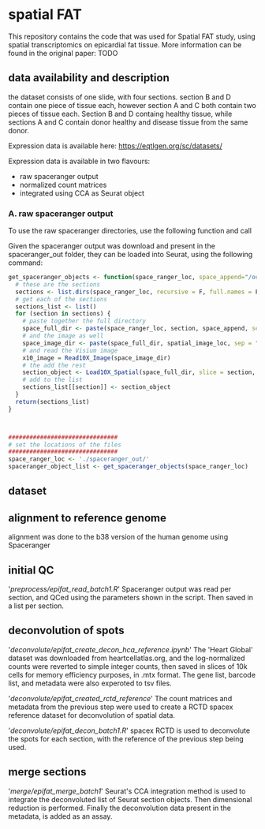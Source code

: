 # spatial FAT
This repository contains the code that was used for Spatial FAT study, using spatial transcriptomics on epicardial fat tissue. More information can be found in the original paper: TODO

## data availability and description

the dataset consists of one slide, with four sections. section B and D contain one piece of tissue each, however section A and C both contain two pieces of tissue each. Section B and D containg healthy tissue, while sections A and C contain donor healthy and disease tissue from the same donor.

Expression data is available here:
https://eqtlgen.org/sc/datasets/

Expression data is available in two flavours:
- raw spaceranger output
- normalized count matrices
- integrated using CCA as Seurat object


### A. raw spaceranger output

To use the raw spaceranger directories, use the following function and call

Given the spaceranger output was download and present in the spaceranger_out folder, they can be loaded into Seurat, using the following command:
```r
get_spaceranger_objects <- function(space_ranger_loc, space_append="/outs/", spatial_image_loc="/spatial/") {
  # these are the sections
  sections <- list.dirs(space_ranger_loc, recursive = F, full.names = F)
  # get each of the sections
  sections_list <- list()
  for (section in sections) {
    # paste together the full directory
    space_full_dir <- paste(space_ranger_loc, section, space_append, sep = "")
    # and the image as well
    space_image_dir <- paste(space_full_dir, spatial_image_loc, sep = "")
    # and read the Visium image
    x10_image = Read10X_Image(space_image_dir)
    # the add the rest
    section_object <- Load10X_Spatial(space_full_dir, slice = section, image = x10_image)
    # add to the list
    sections_list[[section]] <- section_object
  }
  return(sections_list)
}



###############################
# set the locations of the files
###############################
space_ranger_loc <- './spaceranger_out/'
spaceranger_object_list <- get_spaceranger_objects(space_ranger_loc)

```


###




## dataset

## alignment to reference genome
alignment was done to the b38 version of the human genome using Spaceranger

## initial QC
'*preprocess/epifat_read_batch1.R*' Spaceranger output was read per section, and QCed using the parameters shown in the script. Then saved in a list per section.

## deconvolution of spots
'*deconvolute/epifat_create_decon_hca_reference.ipynb*' The 'Heart Global' dataset was downloaded from heartcellatlas.org, and the log-normalized counts were reverted to simple integer counts, then saved in slices of 10k cells for memory efficiency purposes, in .mtx format. The gene list, barcode list, and metadata were also experoted to tsv files.

'*deconvolute/epifat_created_rctd_reference*' The count matrices and metadata from the previous step were used to create a RCTD spacex reference dataset for deconvolution of spatial data.

'*deconvolute/epifat_decon_batch1.R*' spacex RCTD is used to deconvolute the spots for each section, with the reference of the previous step being used.

## merge sections
'*merge/epifat_merge_batch1*' Seurat's CCA integration method is used to integrate the deconvoluted list of Seurat section objects. Then dimensional reduction is performed. Finally the deconvolution data present in the metadata, is added as an assay.

